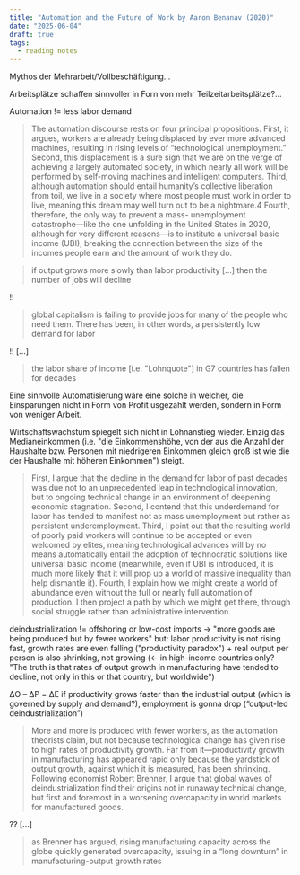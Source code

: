 ```yaml
---
title: "Automation and the Future of Work by Aaron Benanav (2020)"
date: "2025-06-04"
draft: true
tags:
  - reading notes
---
```


Mythos der Mehrarbeit/Vollbeschäftigung...

Arbeitsplätze schaffen sinnvoller in Forn von mehr Teilzeitarbeitsplätze?...

Automation != less labor demand

> The automation discourse rests on four principal propositions. First, it argues, workers are already being displaced by ever more advanced machines, resulting in rising levels of “technological unemployment.” Second, this displacement is a sure sign that we are on the verge of achieving a largely automated society, in which nearly all work will be performed by self-moving machines and intelligent computers. Third, although automation should entail humanity’s collective liberation from toil, we live in a society where most people must work in order to live, meaning this dream may well turn out to be a nightmare.4 Fourth, therefore, the only way to prevent a mass- unemployment catastrophe—like the one unfolding in the United States in 2020, although for very different reasons—is to institute a universal basic income (UBI), breaking the connection between the size of the incomes people earn and the amount of work they do.

> if output grows more slowly than labor productivity [...] then the number of jobs will decline

!!

> global capitalism is failing to provide jobs for many of the people who need them. There has been, in other words, a persistently low demand for labor

!! [...]

> the labor share of income [i.e. "Lohnquote"] in G7 countries has fallen for decades

Eine sinnvolle Automatisierung wäre eine solche in welcher, die Einsparungen nicht in Form von Profit usgezahlt werden, sondern in Form von weniger Arbeit.

Wirtschaftswachstum spiegelt sich nicht in Lohnanstieg wieder. Einzig das Medianeinkommen (i.e. "die Einkommenshöhe, von der aus die Anzahl der Haushalte bzw. Personen mit niedrigeren Einkommen gleich groß ist wie die der Haushalte mit höheren Einkommen") steigt.

> First, I argue that the decline in the demand for labor of past decades was due not to an unprecedented leap in technological innovation, but to ongoing technical change in an environment of deepening economic stagnation. Second, I contend that this underdemand for labor has tended to manifest not as mass unemployment but rather as persistent underemployment. Third, I point out that the resulting world of poorly paid workers will continue to be accepted or even welcomed by elites, meaning technological advances will by no means automatically entail the adoption of technocratic solutions like universal basic income (meanwhile, even if UBI is introduced, it is much more likely that it will prop up a world of massive inequality than help dismantle it). Fourth, I explain how we might create a world of abundance even without the full or nearly full automation of production. I then project a path by which we might get there, through social struggle rather than administrative intervention.

deindustrialization != offshoring or low-cost imports
-> "more goods are being produced but by fewer workers"
but: labor productivity is not rising fast, growth rates are even falling ("productivity paradox") + real output per person is also shrinking, not growing (<- in high-income countries only? "The truth is that rates of output growth in manufacturing have tended to decline, not only in this or that country, but worldwide")

ΔO – ΔP = ΔE
if productivity grows faster than the industrial output (which is governed by supply and demand?), employment is gonna drop (“output-led deindustrialization”)

> More and more is produced with fewer workers, as the automation theorists claim, but not because technological change has given rise to high rates of productivity growth. Far from it—productivity growth in manufacturing has appeared rapid only because the yardstick of output growth, against which it is measured, has been shrinking. Following economist Robert Brenner, I argue that global waves of deindustrialization find their origins not in runaway technical change, but first and foremost in a worsening overcapacity in world markets for manufactured goods.

?? [...]

> as Brenner has argued, rising manufacturing capacity across the globe quickly generated overcapacity, issuing in a “long downturn” in manufacturing-output growth rates

